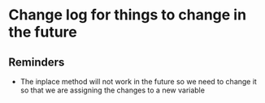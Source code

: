 # Change log for things to change in the future

## Reminders  

- The inplace method will not work in the future so we need to change it so that we are assigning the changes to a new variable
